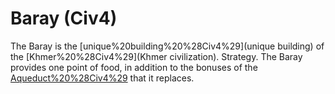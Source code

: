 # Baray (Civ4)

The Baray is the [unique%20building%20%28Civ4%29](unique building) of the [Khmer%20%28Civ4%29](Khmer civilization).
Strategy.
The Baray provides one point of food, in addition to the bonuses of the [Aqueduct%20%28Civ4%29](Aqueduct) that it replaces.